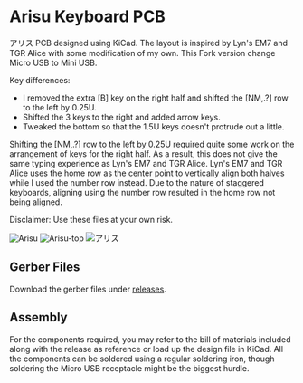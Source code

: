 # Arisu Keyboard PCB
アリス PCB designed using KiCad. The layout is inspired by Lyn's EM7 and TGR Alice with some modification of my own.
This Fork version change Micro USB to Mini USB.

Key differences:
- I removed the extra [B] key on the right half and shifted the [NM,.?] row to the left by 0.25U.
- Shifted the 3 keys to the right and added arrow keys.
- Tweaked the bottom so that the 1.5U keys doesn't protrude out a little.

Shifting the [NM,.?] row to the left by 0.25U required quite some work on the arrangement of keys for the right half.
As a result, this does not give the same typing experience as Lyn's EM7 and TGR Alice.
Lyn's EM7 and TGR Alice uses the home row as the center point to vertically align both halves while I used the number row instead.
Due to the nature of staggered keyboards, aligning using the number row resulted in the home row not being aligned.

Disclaimer: Use these files at your own risk.

![Arisu](https://i.imgur.com/knt518E.jpg)
![Arisu-top](https://i.imgur.com/wsqCuEu.jpg)
![アリス](https://i.redd.it/n80mvj5v7ji21.jpg)

## Gerber Files
Download the gerber files under [releases](https://github.com/FateNozomi/arisu-pcb/releases).

## Assembly
For the components required, you may refer to the bill of materials included along with the release as reference or load up the design file in KiCad.
All the components can be soldered using a regular soldering iron, though soldering the Micro USB receptacle might be the biggest hurdle.
